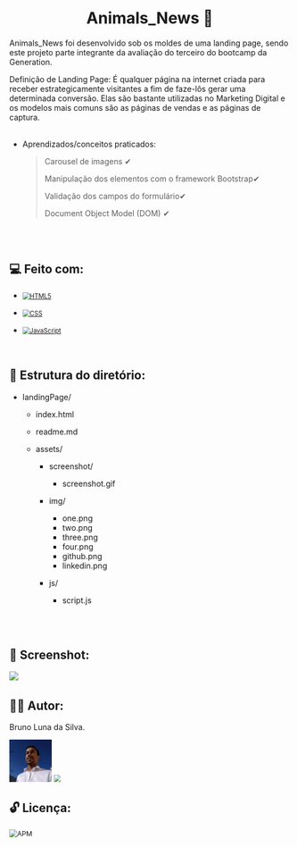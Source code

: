 <h1 align="center">
    Animals_News 📰
</h1>



Animals_News foi desenvolvido sob os moldes de uma landing page, sendo este projeto  parte integrante da avaliação do terceiro do bootcamp da Generation. 

Definição de Landing Page: É qualquer página na internet criada para receber estrategicamente visitantes a fim de faze-lôs gerar uma determinada conversão. Elas são bastante utilizadas no Marketing Digital e os modelos mais comuns são as páginas de vendas e as páginas de captura.
<br>
<br>

- Aprendizados/conceitos praticados:

  > Carousel de imagens ✔
  >
  > Manipulação dos elementos com o framework Bootstrap✔
  >
  > Validação dos campos do formulário✔
  >
  > Document Object Model (DOM) ✔

<br>
<br>

## 💻 Feito com:

- [<img src="https://img.shields.io/badge/HTML5-E34F26?style=for-the-badge&logo=html5&logoColor=white" alt="HTML5" style="zoom:80%;" />]()

- [<img src="https://img.shields.io/badge/Bootstrap-563D7C?style=for-the-badge&logo=bootstrap&logoColor=white" alt="CSS" style="zoom: 80%;" />]()

- [<img src="https://img.shields.io/badge/JavaScript-323330?style=for-the-badge&logo=javascript&logoColor=F7DF1E" alt="JavaScript" style="zoom:80%;" />]()

<br>


## 📂 Estrutura do diretório:

  - landingPage/

    - index.html

    - readme.md

     - assets/

        - screenshot/

           - screenshot.gif

        - img/

           - one.png
           - two.png
           - three.png
           - four.png
           - github.png
           - linkedin.png

       - js/

         - script.js

<br>
<br>

## 📸 Screenshot:

![](https://github.com/Bruno-Luna/landingPage_bootstrap/blob/master/assets/screenshot/screenshot.gif)



## 👨🏾 Autor:

Bruno Luna da Silva.

<img src="https://github.com/Bruno-Luna/conteudo-generation/blob/master/img/br-luna.jpg" width="15%" />
 <a href="https://www.linkedin.com/in/bruno-luna-11590720a/" alt="Linkedin">
<img src="https://img.shields.io/badge/-Linkedin-1C1C1C?style=for-the-badge&logo=Linkedin&logoColor=00FFFF&link=https://www.linkedin.com/in/bruno-luna-11590720a/" style="zoom:80%;" /></a>

## 🔓 Licença:

<img align=left src="https://camo.githubusercontent.com/2b5be4f21ba05bac285e81a1a1f11036ee50ca3bb9b2b7b00a3cd1cf0589b2fc/68747470733a2f2f696d672e736869656c64732e696f2f61706d2f6c2f76696d2d6d6f64653f636f6c6f723d626c7565" alt="APM" style="zoom: 87%;" />
